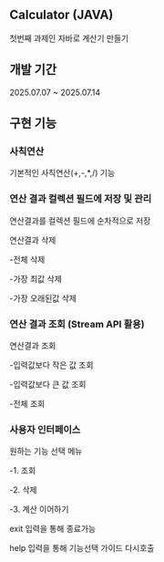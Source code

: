 ## Calculator   (JAVA)
첫번째 과제인 자바로 계산기 만들기

## 개발 기간
2025.07.07 ~ 2025.07.14

## 구현 기능
### 사칙연산
기본적인 사칙연산(+,-,*,/) 기능

### 연산 결과 컬렉션 필드에 저장 및 관리
연산결과를 컬렉션 필드에 순차적으로 저장

연산결과 삭제

-전체 삭제

-가장 최값 삭제

-가장 오래된값 삭제
### 연산 결과 조회 (Stream API 활용)
연산결과 조회

-입력값보다 작은 값 조회

-입력값보다 큰 값 조회

-전체 조회
### 사용자 인터페이스
원하는 기능 선택 메뉴

-1. 조회

-2. 삭제

-3. 계산 이어하기

exit 입력을 통해 종료가능

help 입력을 통해 기능선택 가이드 다시호출
